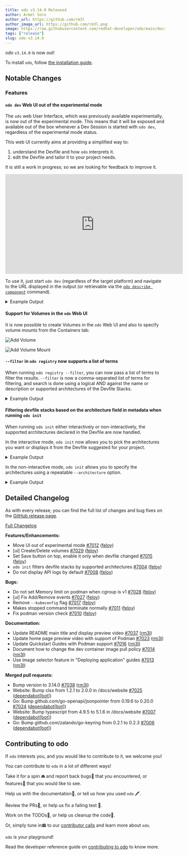 ```yaml
---
title: odo v3.14.0 Released
author: Armel Soro
author_url: https://github.com/rm3l
author_image_url: https://github.com/rm3l.png
image: https://raw.githubusercontent.com/redhat-developer/odo/main/docs/website/static/img/logo.png
tags: ["release"]
slug: odo-v3.14.0
---
```


odo `v3.14.0` is now out!

<!--truncate-->

To install `odo`, follow [the installation guide](../docs/overview/installation).

## Notable Changes

### Features

#### `odo dev` Web UI out of the experimental mode

The `odo` web User Interface, which was previously available experimentally, is now out of the experimental mode.
This means that it will be exposed and available out of the box whenever a Dev Session is started with `odo dev`, regardless of the experimental mode status.

This web UI currently aims at providing a simplified way to:
1. understand the Devfile and how `odo` interprets it.
2. edit the Devfile and tailor it to your project needs.

It is still a work in progress; so we are looking for feedback to improve it.

<iframe width="560" height="315" src="https://www.youtube.com/embed/Tshm1hHdQx0" title="YouTube video player" frameborder="0" allow="accelerometer; autoplay; clipboard-write; encrypted-media; gyroscope; picture-in-picture; web-share" allowfullscreen></iframe>

To use it, just start `odo dev` (regardless of the target platform) and navigate to the URL displayed in the output (or retrievable via the [`odo describe component`](/docs/command-reference/describe-component) command).

<details>

<summary>Example Output</summary>

```text
$ odo dev --platform podman                                                                                                                                                                    
[...]                                                                                                                                                                                        
                                                                                                                                                                                               
↪ Running on podman in Dev mode
# highlight-start                                                                                                                                                                
 ✓  Web console accessible at http://localhost:20000/                                                                                                                                          
 ✓  API Server started at http://localhost:20000/api/v1                                                                                                                                        
 ✓  API documentation accessible at http://localhost:20000/swagger-ui/
# highlight-end                                                                                                                       
 ✓  Deploying pod [13s]                                                                                                                                                                        
 ✓  Syncing files into the container [2s]                                                                                                                                                      
 ✓  Executing post-start command in container (command: 0-install-yarn) [1s]
 ✓  Building your application in container (command: doc-install-deps) [25s]
 •  Executing the application (command: doc-start)  ...
 ✓  Waiting for the application to be ready [1s]
 -  Forwarding from 127.0.0.1:20001 -> 3000

↪ Dev mode
 Status:
 Watching for changes in the current directory /home/user/project

# highlight-next-line
Web console accessible at http://localhost:20000/

Keyboard Commands:
[Ctrl+c] - Exit and delete resources from podman
     [p] - Manually apply local changes to the application on podman
```

</details>

#### Support for Volumes in the `odo` Web UI

It is now possible to create Volumes in the `odo` Web UI and also to specify volume mounts from the Containers tab:

![Add Volume](/img/blog/odo-v3.14.0/screenshot_dev_ui_add_vol.png)

![Add Volume Mount](/img/blog/odo-v3.14.0/screenshot_dev_ui_vol_mount_from_containers.png)

#### `--filter` in `odo registry` now supports a list of terms

When running `odo registry --filter`, you can  now pass a list of terms to filter the results.
`--filter` is now a comma-separated list of terms for filtering, and search is done using a logical AND against the name or description or supported architectures of the Devfile Stacks.

<details>

<summary>Example Output</summary>

```
$ odo registry --filter s390x,java
                                                          
 NAME                          REGISTRY                DESCRIPTION                                  ARCHITECTURES          VERSIONS     
 java-maven                    DefaultDevfileRegistry  Java application based on Maven 3.6 and ...                         1.2.0        
 java-openliberty              DefaultDevfileRegistry  Java application based on Java 11 and Ma...  amd64, ppc64le, s390x  0.9.0        
 java-openliberty-gradle       DefaultDevfileRegistry  Java application based on Java 11, Gradl...  amd64, ppc64le, s390x  0.4.0        
 java-quarkus                  DefaultDevfileRegistry  Java application using Quarkus and OpenJ...                         1.3.0        
 java-springboot               DefaultDevfileRegistry  Spring Boot using Java                                              1.2.0, 2.0.0 
 java-vertx                    DefaultDevfileRegistry  Java application using Vert.x and OpenJD...                         1.2.0        
 java-websphereliberty         DefaultDevfileRegistry  Java application based Java 11 and Maven...  amd64, ppc64le, s390x  0.9.0        
 java-websphereliberty-gradle  DefaultDevfileRegistry  Java application based on Java 11 and Gr...  amd64, ppc64le, s390x  0.4.0        
 java-wildfly                  DefaultDevfileRegistry  JakartaEE  application using WildFly                                1.1.0, 2.0.0 
 java-wildfly-bootable-jar     DefaultDevfileRegistry  Java application using WildFly in bootab...                         1.1.0        
```

</details>

#### Filtering devfile stacks based on the architecture field in metadata when running `odo init`

When running `odo init` either interactively or non-interactively, the supported architectures declared in the Devfile are now handled.

In the interactive mode, `odo init` now allows you to pick the architectures you want or displays it from the Devfile suggested for your project.

<details>
<summary>Example Output</summary>

```text
$ odo init
[...]
Interactive mode enabled, please answer the following questions:
 ✓  Determining a Devfile for the current directory [603ms]
 ⚠  Could not determine a Devfile based on the files in the current directory: No valid devfile found for project in /tmp/test2
# highlight-start
? Select architectures to filter by:  [Use arrows to move, space to select, <right> to all, <left> to none, type to filter]
> [x]  amd64
  [ ]  arm64
  [ ]  ppc64le
  [ ]  s390x
# highlight-end
[...]
```
</details>

In the non-interactive mode, `odo init` allows you to specify the architectures using a repeatable `--architecture` option.

<details>
<summary>Example Output</summary>

```
$ odo init --name my-app --devfile nodejs \
    --architecture amd64 \
    --architecture s390x 

[...]

Your new component 'my-app' is ready in the current directory.
To start editing your component, use 'odo dev' and open this folder in your favorite IDE.
Changes will be directly reflected on the cluster.
```
</details>

## Detailed Changelog

As with every release, you can find the full list of changes and bug fixes on the [GitHub release page](https://github.com/redhat-developer/odo/releases/tag/v3.14.0).

[Full Changelog](https://github.com/redhat-developer/odo/compare/v3.13.0...v3.14.0)

**Features/Enhancements:**

- Move UI out of experimental mode [\#7012](https://github.com/redhat-developer/odo/pull/7012) ([feloy](https://github.com/feloy))
- \[ui\] Create/Delete volumes [\#7029](https://github.com/redhat-developer/odo/pull/7029) ([feloy](https://github.com/feloy))
- Set Save button on top, enable it only when devfile changed [\#7015](https://github.com/redhat-developer/odo/pull/7015) ([feloy](https://github.com/feloy))
- `odo init` filters devfile stacks by supported architectures [\#7004](https://github.com/redhat-developer/odo/pull/7004) ([feloy](https://github.com/feloy))
- Do not display API logs by default [\#7008](https://github.com/redhat-developer/odo/pull/7008) ([feloy](https://github.com/feloy))

**Bugs:**

- Do not set Memory limit on podman when cgroup is v1 [\#7028](https://github.com/redhat-developer/odo/pull/7028) ([feloy](https://github.com/feloy))
- \[ui\] Fix Add/Remove events [\#7027](https://github.com/redhat-developer/odo/pull/7027) ([feloy](https://github.com/feloy))
- Remove `--kubeconfig` flag [\#7017](https://github.com/redhat-developer/odo/pull/7017) ([feloy](https://github.com/feloy))
- Makes stopped command terminate normally [\#7011](https://github.com/redhat-developer/odo/pull/7011) ([feloy](https://github.com/feloy))
- Fix podman version check [\#7010](https://github.com/redhat-developer/odo/pull/7010) ([feloy](https://github.com/feloy))

**Documentation:**

- Update README main title and display preview video [\#7037](https://github.com/redhat-developer/odo/pull/7037) ([rm3l](https://github.com/rm3l))
- Update home page preview video with support of Podman [\#7023](https://github.com/redhat-developer/odo/pull/7023) ([rm3l](https://github.com/rm3l))
- Update Quickstart Guides with Podman support [\#7016](https://github.com/redhat-developer/odo/pull/7016) ([rm3l](https://github.com/rm3l))
- Document how to change the dev container image pull policy [\#7014](https://github.com/redhat-developer/odo/pull/7014) ([rm3l](https://github.com/rm3l))
- Use image selector feature in "Deploying application" guides [\#7013](https://github.com/redhat-developer/odo/pull/7013) ([rm3l](https://github.com/rm3l))

**Merged pull requests:**

- Bump version to 3.14.0 [\#7038](https://github.com/redhat-developer/odo/pull/7038) ([rm3l](https://github.com/rm3l))
- Website: Bump clsx from 1.2.1 to 2.0.0 in /docs/website [\#7025](https://github.com/redhat-developer/odo/pull/7025) ([dependabot[bot]](https://github.com/apps/dependabot))
- Go: Bump github.com/go-openapi/jsonpointer from 0.19.6 to 0.20.0 [\#7024](https://github.com/redhat-developer/odo/pull/7024) ([dependabot[bot]](https://github.com/apps/dependabot))
- Website: Bump typescript from 4.9.5 to 5.1.6 in /docs/website [\#7007](https://github.com/redhat-developer/odo/pull/7007) ([dependabot[bot]](https://github.com/apps/dependabot))
- Go: Bump github.com/zalando/go-keyring from 0.2.1 to 0.2.3 [\#7006](https://github.com/redhat-developer/odo/pull/7006) ([dependabot[bot]](https://github.com/apps/dependabot))


## Contributing to odo

If `odo` interests you, and you would like to contribute to it, we welcome you!

You can contribute to `odo` in a lot of different ways!

Take it for a spin 🚘 and report back bugs🐞 that you encountered, or features🌟 that you would like to see.

Help us with the documentation📜, or tell us how you used `odo` 🖍.

Review the PRs👀, or help us fix a failing test 🚩.

Work on the TODOs📝, or help us cleanup the code🚮.

Or, simply tune in📻 to our [contributor calls](https://github.com/redhat-developer/odo#meetings) and learn more about `odo`.

`odo` is your playground!

Read the developer reference guide on [contributing to odo](/docs/development/contribution) to know more.
